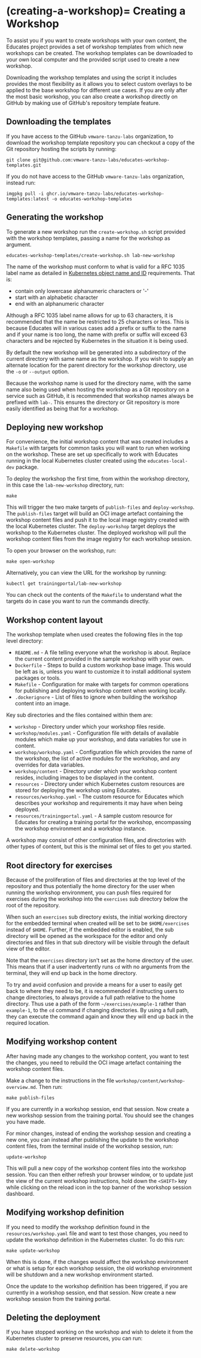 (creating-a-workshop)=
Creating a Workshop
===================

To assist you if you want to create workshops with your own content, the Educates project provides a set of workshop templates from which new workshops can be created. The workshop templates can be downloaded to your own local computer and the provided script used to create a new workshop.

Downloading the workshop templates and using the script it includes provides the most flexibility as it allows you to select custom overlays to be applied to the base workshop for different use cases. If you are only after the most basic workshop, you can also create a workshop directly on GitHub by making use of GitHub's repository template feature.

Downloading the templates
-------------------------

If you have access to the GitHub `vmware-tanzu-labs` organization, to download the workshop template repository you can checkout a copy of the Git repository hosting the scripts by running:

```
git clone git@github.com:vmware-tanzu-labs/educates-workshop-templates.git
```

If you do not have access to the GitHub `vmware-tanzu-labs` organization, instead run:

```
imgpkg pull -i ghcr.io/vmware-tanzu-labs/educates-workshop-templates:latest -o educates-workshop-templates
```

Generating the workshop
-----------------------

To generate a new workshop run the `create-workshop.sh` script provided with the workshop templates, passing a name for the workshop as argument.

```
educates-workshop-templates/create-workshop.sh lab-new-workshop
```

The name of the workshop must conform to what is valid for a RFC 1035 label name as detailed in [Kubernetes object name and ID](https://kubernetes.io/docs/concepts/overview/working-with-objects/names/) requirements. That is:

* contain only lowercase alphanumeric characters or '-'
* start with an alphabetic character
* end with an alphanumeric character

Although a RFC 1035 label name allows for up to 63 characters, it is recommended that the name be restricted to 25 characters or less. This is because Educates will in various cases add a prefix or suffix to the name and if your name is too long, the name with prefix or suffix will exceed 63 characters and be rejected by Kubernetes in the situation it is being used.

By default the new workshop will be generated into a subdirectory of the current directory with same name as the workshop. If you wish to supply an alternate location for the parent directory for the workshop directory, use the `-o` or `--output` option.

Because the workshop name is used for the directory name, with the same name also being used when hosting the workshop as a Git repository on a service such as GitHub, it is recommended that workshop names always be prefixed with `lab-`. This ensures the directory or Git repository is more easily identified as being that for a workshop.

Deploying new workshop
----------------------

For convenience, the initial workshop content that was created includes a `Makefile` with targets for common tasks you will want to run when working on the workshop. These are set up specifically to work with Educates running in the local Kubernetes cluster created using the `educates-local-dev` package.

To deploy the workshop the first time, from within the workshop directory, in this case the `lab-new-workshop` directory, run:

```
make
```

This will trigger the two make targets of `publish-files` and `deploy-workshop`. The `publish-files` target will build an OCI image artefact containing the workshop content files and push it to the local image registry created with the local Kubernetes cluster. The `deploy-workshop` target deploys the workshop to the Kubernetes cluster. The deployed workshop will pull the workshop content files from the image registry for each workshop session.

To open your browser on the workshop, run:

```
make open-workshop
```

Alternatively, you can view the URL for the workshop by running:

```
kubectl get trainingportal/lab-new-workshop
```

You can check out the contents of the `Makefile` to understand what the targets do in case you want to run the commands directly.

Workshop content layout
-----------------------

The workshop template when used creates the following files in the top level directory:

* ``README.md`` - A file telling everyone what the workshop is about. Replace the current content provided in the sample workshop with your own.
* ``Dockerfile`` - Steps to build a custom workshop base image. This would be left as is, unless you want to customize it to install additional system packages or tools.
* ``Makefile`` - Configuration for make with targets for common operations for publishing and deploying workshop content when working locally.
* ``.dockerignore`` - List of files to ignore when building the workshop content into an image.

Key sub directories and the files contained within them are:

* ``workshop`` - Directory under which your workshop files reside.
* ``workshop/modules.yaml`` - Configuration file with details of available modules which make up your workshop, and data variables for use in content.
* ``workshop/workshop.yaml`` - Configuration file which provides the name of the workshop, the list of active modules for the workshop, and any overrides for data variables.
* ``workshop/content`` - Directory under which your workshop content resides, including images to be displayed in the content.
* ``resources`` - Directory under which Kubernetes custom resources are stored for deploying the workshop using Educates.
* ``resources/workshop.yaml`` - The custom resource for Educates which describes your workshop and requirements it may have when being deployed.
* ``resources/trainingportal.yaml`` - A sample custom resource for Educates for creating a training portal for the workshop, encompassing the workshop environment and a workshop instance.

A workshop may consist of other configuration files, and directories with other types of content, but this is the minimal set of files to get you started.

Root directory for exercises
----------------------------

Because of the proliferation of files and directories at the top level of the repository and thus potentially the home directory for the user when running the workshop environment, you can push files required for exercises during the workshop into the ``exercises`` sub directory below the root of the repository.

When such an ``exercises`` sub directory exists, the initial working directory for the embedded terminal when created will be set to be ``$HOME/exercises`` instead of ``$HOME``. Further, if the embedded editor is enabled, the sub directory will be opened as the workspace for the editor and only directories and files in that sub directory will be visible through the default view of the editor.

Note that the ``exercises`` directory isn't set as the home directory of the user. This means that if a user inadvertently runs ``cd`` with no arguments from the terminal, they will end up back in the home directory.

To try and avoid confusion and provide a means for a user to easily get back to where they need to be, it is recommended if instructing users to change directories, to always provide a full path relative to the home directory. Thus use a path of the form ``~/exercises/example-1`` rather than ``example-1``, to the ``cd`` command if changing directories. By using a full path, they can execute the command again and know they will end up back in the required location.

Modifying workshop content
--------------------------

After having made any changes to the workshop content, you want to test the changes, you need to rebuild the OCI image artefact containing the workshop content files.

Make a change to the instructions in the file `workshop/content/workshop-overview.md`. Then run:

```
make publish-files
```

If you are currently in a workshop session, end that session. Now create a new workshop session from the training portal. You should see the changes you have made.

For minor changes, instead of ending the workshop session and creating a new one, you can instead after publishing the update to the workshop content files, from the terminal inside of the workshop session, run:

```
update-workshop
```

This will pull a new copy of the workshop content files into the workshop session. You can then either refresh your browser window, or to update just the view of the current workshop instructions, hold down the `<SHIFT>` key while clicking on the reload icon in the top banner of the workshop session dashboard.

Modifying workshop definition
-----------------------------

If you need to modify the workshop definition found in the `resources/workshop.yaml` file and want to test those changes, you need to update the workshop definition in the Kubernetes cluster. To do this run:

```
make update-workshop
```

When this is done, if the changes would affect the workshop environment or what is setup for each workshop session, the old workshop environment will be shutdown and a new workshop environment started.

Once the update to the workshop definition has been triggered, if you are currently in a workshop session, end that session. Now create a new workshop session from the training portal.

Deleting the deployment
-----------------------

If you have stopped working on the workshop and wish to delete it from the Kubernetes cluster to preserve resources, you can run:

```
make delete-workshop
```
